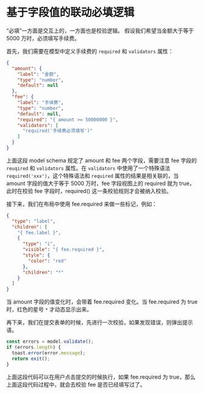 # 基于字段值的联动必填逻辑

“必填”一方面是交互上的，一方面也是校验逻辑。
假设我们希望当金额大于等于 5000 万时，必须填写手续费。

首先，我们需要在模型中定义手续费的 `required` 和 `validators` 属性：

```json
{
  "amount": {
    "label": "金额",
    "type": "number",
    "default": null
  },
  "fee": {
    "label": "手续费",
    "type": "number",
    "default": null,
    "required": "{ amount >= 50000000 }",
    "validators": [
      "required('手续费必须填写')"
    ]
  }
}
```

上面这段 model schema 规定了 amount 和 fee 两个字段，需要注意 fee 字段的 `reuqired` 和 `validators` 属性。在 `validators` 中使用了一个特殊语法 `required('xxx')`，这个特殊语法和 `required` 属性的结果是相关联的，当 amount 字段的值大于等于 5000 万时，fee 字段视图上的 required 就为 true，此时在校验 fee 字段时，required() 这一条校验规则才会被纳入校验。

接下来，我们在布局中使用 fee.required 来做一些标记，例如：

```json
{
  "type": "label",
  "children": [
    "{ fee.label }",
    {
      "type": "i",
      "visible": "{ fee.required }",
      "style": {
        "color": "red"
      },
      "children": "*"
    }
  ]
}
```

当 amount 字段的值变化时，会带着 fee.required 变化。当 fee.required 为 true 时，红色的星号 `*` 才动态显示出来。

再下来，我们在提交表单的时候，先进行一次校验，如果发现错误，则弹出提示语。

```js
const errors = model.validate();
if (errors.length) {
  toast.error(error.message);
  return exit();
}
```

上面这段代码可以在用户点击提交的时候执行，如果 fee.required 为 true，那么上面这段代码过程中，就会去校验 fee 是否已经填写过了。

